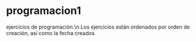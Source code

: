 # programacion1
ejercicios de programación.\n
Los ejercicios están ordenados por orden de creación, así como la fecha creados
